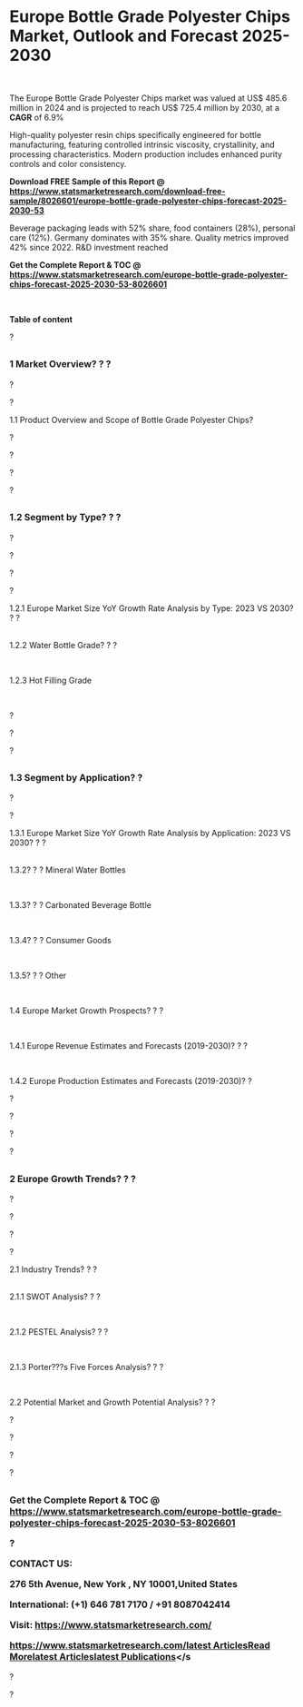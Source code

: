 <h1>Europe Bottle Grade Polyester Chips Market, Outlook and Forecast 2025-2030</h1><br/><p>The Europe Bottle Grade Polyester Chips market was valued at US$ 485.6 million in 2024 and is projected to reach US$ 725.4 million by 2030, at a <strong>CAGR</strong> of 6.9%</p>
 
 
 
 <p>High-quality polyester resin chips specifically engineered for bottle manufacturing, featuring controlled intrinsic viscosity, crystallinity, and processing characteristics. Modern production includes enhanced purity controls and color consistency.</p>
 
 
 
 <p><strong>Download FREE Sample of this Report @ <a href="https://www.statsmarketresearch.com/download-free-sample/8026601/europe-bottle-grade-polyester-chips-forecast-2025-2030-53">https://www.statsmarketresearch.com/download-free-sample/8026601/europe-bottle-grade-polyester-chips-forecast-2025-2030-53</a></strong></p>
 
 
 
 <p>Beverage packaging leads with 52% share, food containers (28%), personal care (12%). Germany dominates with 35% share. Quality metrics improved 42% since 2022. R&D investment reached</p>
 
 
 
 <div><b>Get the Complete Report & TOC @ <a href="https://www.statsmarketresearch.com/europe-bottle-grade-polyester-chips-forecast-2025-2030-53-8026601">https://www.statsmarketresearch.com/europe-bottle-grade-polyester-chips-forecast-2025-2030-53-8026601</a></b></div>
 
 
 
 <p><br />
 
 <b>Table of content</b></p>
 
 
 
 <p>? </p>
 
 
 
 <h2><span style="font-size:16px"><strong>1 Market Overview? ? ? </strong></span></h2>
 
 
 
 <p>? </p>
 
 
 
 <p>? </p>
 
 
 
 <p>1.1 Product Overview and Scope of Bottle Grade Polyester Chips? </p>
 
 
 
 <p>? </p>
 
 
 
 <p>? </p>
 
 
 
 <p>? </p>
 
 
 
 <p>? </p>
 
 
 
 <h2><strong><span style="font-size:16px">1.2 Segment by Type? ? ? </span></strong></h2>
 
 
 
 <p>? </p>
 
 
 
 <p>? </p>
 
 
 
 <p>? </p>
 
 
 
 <p>? </p>
 
 
 
 <p>1.2.1 Europe Market Size YoY Growth Rate Analysis by Type: 2023 VS 2030? ? ? <br />
 
 <br />
 
 1.2.2 Water Bottle Grade? ? ? <br />
 
 <br />
 
 1.2.3 Hot Filling Grade<br />
 
 <br />
 
 ? </p>
 
 
 
 <p>? </p>
 
 
 
 <p>? </p>
 
 
 
 <h2><span style="font-size:16px"><strong>1.3 Segment by Application? ? </strong></span></h2>
 
 
 
 <p>? </p>
 
 
 
 <p>? </p>
 
 
 
 <p>1.3.1 Europe Market Size YoY Growth Rate Analysis by Application: 2023 VS 2030? ? ? <br />
 
 <br />
 
 1.3.2? ? ? Mineral Water Bottles<br />
 
 <br />
 
 1.3.3? ? ? Carbonated Beverage Bottle<br />
 
 <br />
 
 1.3.4? ? ? Consumer Goods<br />
 
 <br />
 
 1.3.5? ? ? Other<br />
 
 <br />
 
 1.4 Europe Market Growth Prospects? ? ? <br />
 
 <br />
 
 1.4.1 Europe Revenue Estimates and Forecasts (2019-2030)? ? ? <br />
 
 <br />
 
 1.4.2 Europe Production Estimates and Forecasts (2019-2030)? ? </p>
 
 
 
 <p>? </p>
 
 
 
 <p>? </p>
 
 
 
 <p>? </p>
 
 
 
 <p>? </p>
 
 
 
 <h2><span style="font-size:16px"><strong>2 Europe Growth Trends? ? ? </strong></span></h2>
 
 
 
 <p>? </p>
 
 
 
 <p>? </p>
 
 
 
 <p>? </p>
 
 
 
 <p>? </p>
 
 
 
 <p>2.1 Industry Trends? ? ? <br />
 
 <br />
 
 2.1.1 SWOT Analysis? ? ? <br />
 
 <br />
 
 2.1.2 PESTEL Analysis? ? ? <br />
 
 <br />
 
 2.1.3 Porter???s Five Forces Analysis? ? ? <br />
 
 <br />
 
 2.2 Potential Market and Growth Potential Analysis? ? ? </p>
 
 
 
 <p>? </p>
 
 
 
 <p>? </p>
 
 
 
 <p>? </p>
 
 
 
 <p>? </p>
 
 
 
 <h2><span style="font-size:16px"><s<br>
 
 <div><b>Get the Complete Report & TOC @ <a href="https://www.statsmarketresearch.com/europe-bottle-grade-polyester-chips-forecast-2025-2030-53-8026601">https://www.statsmarketresearch.com/europe-bottle-grade-polyester-chips-forecast-2025-2030-53-8026601</a></b></div>
 
 
 
 <p>? </p>
 
 <b>CONTACT US:</b><br />
 
 276 5th Avenue, New York , NY 10001,United States<br />
 
 International: (+1) 646 781 7170 / +91 8087042414<br />
 
 Visit: <a href="https://www.statsmarketresearch.com/">https://www.statsmarketresearch.com/</a><br />
 
 <a href="https://gyeongbokgung.com">https://www.statsmarketresearch.com/</a><a href="https://hallyeomaritime.com">latest Articles</a><a href="https://jingwansa.com">Read More</a><a href="https://nguoiviet.jp/">latest Articles</a><a href="https://www.intelmarketresearch.com/">latest Publications</a></s<br></span></h2>
 
 
 
 <p>? </p>
 
 
 
 <p>? </p>